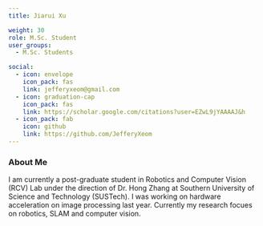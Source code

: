 ```yaml
---
title: Jiarui Xu

weight: 30
role: M.Sc. Student
user_groups:
  - M.Sc. Students

social:
  - icon: envelope 
    icon_pack: fas
    link: jefferyxeom@gmail.com
  - icon: graduation-cap 
    icon_pack: fas
    link: https://scholar.google.com/citations?user=EZwL9jYAAAAJ&h
  - icon_pack: fab
    icon: github
    link: https://github.com/JefferyXeom
---
```

### About Me
I am currently a post-graduate student in Robotics and Computer Vision  (RCV) Lab under the direction of Dr. Hong Zhang at Southern University  of Science and Technology (SUSTech). I was working on hardware  acceleration on image processing last year. Currently my research focues on robotics, SLAM and computer vision.

